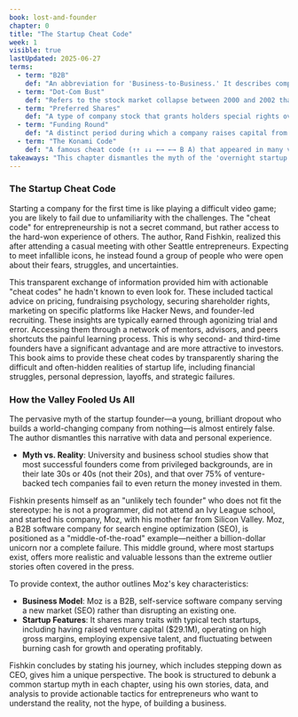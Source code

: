 ```yaml
---
book: lost-and-founder
chapter: 0
title: "The Startup Cheat Code"
week: 1
visible: true
lastUpdated: 2025-06-27
terms:
  - term: "B2B"
    def: "An abbreviation for 'Business-to-Business.' It describes companies whose primary customers are other businesses, rather than individual consumers."
  - term: "Dot-Com Bust"
    def: "Refers to the stock market collapse between 2000 and 2002 that ended a period of massive speculation in internet-based companies. Many of these 'dot-coms' failed, leading to significant economic fallout."
  - term: "Preferred Shares"
    def: "A type of company stock that grants holders special rights over common stockholders. These rights often include priority in being paid back if the company is sold or liquidates, and can sometimes include special voting powers."
  - term: "Funding Round"
    def: "A distinct period during which a company raises capital from investors. Startups may go through several rounds as they grow (e.g., Seed, Series A, Series B), each intended to finance a new stage of development."
  - term: "The Konami Code"
    def: "A famous cheat code (↑↑ ↓↓ ←→ ←→ B A) that appeared in many video games made by the company Konami. It is used in the text as a classic example of a 'cheat code' that gives a player an advantage, paralleling the insider knowledge that helps entrepreneurs."
takeaways: "This chapter dismantles the myth of the 'overnight startup success.' Its core lesson is that the real 'cheat code' for any new, difficult endeavor isn't a secret trick, but rather the willingness to learn from the transparent, unglamorous, and often painful experiences of others. This principle of seeking out honest mentorship over hyped stories is a valuable strategy for navigating any career path or complex project, not just starting a company."
---
```


### The Startup Cheat Code
Starting a company for the first time is like playing a difficult video game; you are likely to fail due to unfamiliarity with the challenges. The "cheat code" for entrepreneurship is not a secret command, but rather access to the hard-won experience of others. The author, Rand Fishkin, realized this after attending a casual meeting with other Seattle entrepreneurs. Expecting to meet infallible icons, he instead found a group of people who were open about their fears, struggles, and uncertainties.

This transparent exchange of information provided him with actionable "cheat codes" he hadn't known to even look for. These included tactical advice on pricing, fundraising psychology, securing shareholder rights, marketing on specific platforms like Hacker News, and founder-led recruiting. These insights are typically earned through agonizing trial and error. Accessing them through a network of mentors, advisors, and peers shortcuts the painful learning process. This is why second- and third-time founders have a significant advantage and are more attractive to investors. This book aims to provide these cheat codes by transparently sharing the difficult and often-hidden realities of startup life, including financial struggles, personal depression, layoffs, and strategic failures.

### How the Valley Fooled Us All
The pervasive myth of the startup founder—a young, brilliant dropout who builds a world-changing company from nothing—is almost entirely false. The author dismantles this narrative with data and personal experience.
-   **Myth vs. Reality**: University and business school studies show that most successful founders come from privileged backgrounds, are in their late 30s or 40s (not their 20s), and that over 75% of venture-backed tech companies fail to even return the money invested in them.

Fishkin presents himself as an "unlikely tech founder" who does not fit the stereotype: he is not a programmer, did not attend an Ivy League school, and started his company, Moz, with his mother far from Silicon Valley. Moz, a B2B software company for search engine optimization (SEO), is positioned as a "middle-of-the-road" example—neither a billion-dollar unicorn nor a complete failure. This middle ground, where most startups exist, offers more realistic and valuable lessons than the extreme outlier stories often covered in the press.

To provide context, the author outlines Moz's key characteristics:
-   **Business Model**: Moz is a B2B, self-service software company serving a new market (SEO) rather than disrupting an existing one.
-   **Startup Features**: It shares many traits with typical tech startups, including having raised venture capital ($29.1M), operating on high gross margins, employing expensive talent, and fluctuating between burning cash for growth and operating profitably.

Fishkin concludes by stating his journey, which includes stepping down as CEO, gives him a unique perspective. The book is structured to debunk a common startup myth in each chapter, using his own stories, data, and analysis to provide actionable tactics for entrepreneurs who want to understand the reality, not the hype, of building a business.
